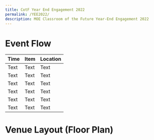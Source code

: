 ```yaml
---
title: CotF Year End Engagement 2022
permalink: /YEE2022/
description: MOE Classroom of the Future Year-End Engagement 2022
---
```

# Event Flow


| Time | Item | Location |
| -------- | -------- | -------- |
| Text     | Text     | Text     |
| Text     | Text     | Text     |
| Text     | Text     | Text     |
| Text     | Text     | Text     |
| Text     | Text     | Text     |
| Text     | Text     | Text     |


# Venue Layout (Floor Plan)